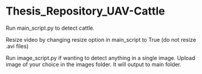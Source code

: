 # Thesis_Repository_UAV-Cattle
 
Run main_script.py to detect cattle.

Resize video by changing resize option in main_script to True (do not resize .avi files)

Run image_script.py if wanting to detect anything in a single image. Upload image of your choice in the images folder. It will output to main folder. 